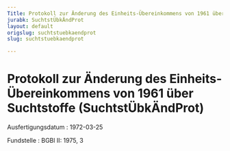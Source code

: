 ```yaml
---
Title: Protokoll zur Änderung des Einheits-Übereinkommens von 1961 über Suchtstoffe
jurabk: SuchtstÜbkÄndProt
layout: default
origslug: suchtstuebkaendprot
slug: suchtstuebkaendprot

---
```


# Protokoll zur Änderung des Einheits-Übereinkommens von 1961 über Suchtstoffe (SuchtstÜbkÄndProt)

Ausfertigungsdatum
:   1972-03-25

Fundstelle
:   BGBl II: 1975, 3

